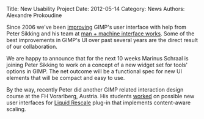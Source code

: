 Title: New Usability Project
Date: 2012-05-14
Category: News
Authors: Alexandre Prokoudine

Since 2006 we've been [improving](http://gui.gimp.org/index.php/GIMP_UI_Redesign) GIMP's user interface with help from Peter Sikking and his team at [man + machine interface works](http://www.mmiworks.net/eng/index.html). Some of the best improvements in GIMP's UI over past several years are the direct result of our collaboration.

We are happy to announce that for the next 10 weeks Marinus Schraal is joining Peter Sikking to work on a concept of a new widget set for tools' options in GIMP. The net outcome will be a functional spec for new UI elements that will be compact and easy to use.

By the way, recently Peter did another GIMP related interaction design course at the FH Vorarlberg, Austria. His students [worked](http://blog.mmiworks.net/2012/05/teaching-interaction-12.html) on possible new user interfaces for [Liquid Rescale](http://liquidrescale.wikidot.com/) plug-in that implements content-aware scaling.